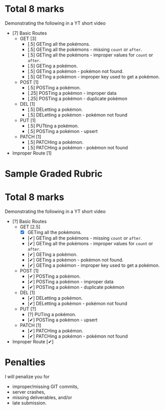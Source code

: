 # Total 8 marks
Demonstrating the following in a YT short video
- [7] Basic Routes  
  - GET [3]
    - [.5] GETing all the pokémons. 
    - [.5] GETing all the pokémons - missing `count` or `after`. 
    - [.5] GETing all the pokémons - improper values for `count` or `after`. 
    - [.5] GETing a pokémon. 
    - [.5] GETing a pokémon - pokémon not found. 
    - [.5] GETing a pokémon - improper key used to get a pokémon.
  - POST [1]
    - [.5] POSTing a pokémon. 
    - [.25] POSTing a pokémon - improper data
    - [.25] POSTing a pokémon - duplicate pokémon  
  - DEL [1]
    - [.5] DELetting a pokémon. 
    - [.5] DELetting a pokémon - pokémon not found
  - PUT [1]
    - [.5] PUTting a pokémon. 
    - [.5] POSTing a pokémon - upsert
  - PATCH [1]
    - [.5] PATCHing a pokémon. 
    - [.5] PATCHing a pokémon - pokémon not found
- Improper Route [1]

# Sample Graded Rubric
# Total 8 marks
Demonstrating the following in a YT short video
- [?] Basic Routes  
  - GET [2.5]
    - [X] GETing all the pokémons. 
    - [✔] GETing all the pokémons - missing `count` or `after`. 
    - [✔] GETing all the pokémons - improper values for `count` or `after`. 
    - [✔] GETing a pokémon. 
    - [✔] GETing a pokémon - pokémon not found. 
    - [✔] GETing a pokémon - improper key used to get a pokémon.
  - POST [1]
    - [✔] POSTing a pokémon. 
    - [✔] POSTing a pokémon - improper data
    - [✔] POSTing a pokémon - duplicate pokémon  
  - DEL [1]
    - [✔] DELetting a pokémon. 
    - [✔] DELetting a pokémon - pokémon not found
  - PUT [?]
    - [?] PUTing a pokémon. 
    - [✔] POSTing a pokémon - upsert
  - PATCH [1]
    - [✔] PATCHing a pokémon. 
    - [✔] PATCHing a pokémon - pokémon not found
- Improper Route [✔]

# Penalties
I will penalize you for 
- improper/missing GIT commits, 
- server crashes,
- missing deliverables, and/or 
- late submission.

